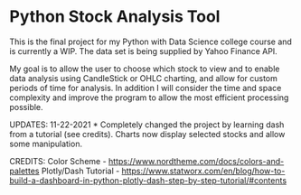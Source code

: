 # Python Stock Analysis Tool
This is the final project for my Python with Data Science college course and is currently a WIP.
The data set is being supplied by Yahoo Finance API.

My goal is to allow the user to choose which stock to view and to enable data analysis using CandleStick or OHLC charting, and allow for custom periods of time for analysis. In addition I will consider the time and space complexity and improve the program to allow the most efficient processing possible.


UPDATES:
11-22-2021
    * Completely changed the project by learning dash from a tutorial (see credits). Charts now display selected stocks and allow some manipulation.

CREDITS:
    Color Scheme - https://www.nordtheme.com/docs/colors-and-palettes
    Plotly/Dash Tutorial - https://www.statworx.com/en/blog/how-to-build-a-dashboard-in-python-plotly-dash-step-by-step-tutorial/#contents